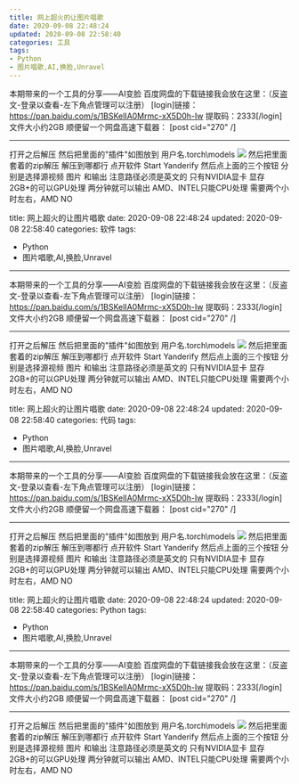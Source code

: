 ```yaml
---
title: 网上超火的让图片唱歌
date: 2020-09-08 22:48:24
updated: 2020-09-08 22:58:40
categories: 工具
tags:
- Python
- 图片唱歌,AI,换脸,Unravel
---
```

本期带来的一个工具的分享——AI变脸
百度网盘的下载链接我会放在这里：（反盗文-登录以查看-左下角点管理可以注册）
[login]链接：https://pan.baidu.com/s/1BSKelIA0Mrmc-xX5D0h-Iw 
提取码：2333[/login]
文件大小约2GB 顺便留一个网盘高速下载器：
[post cid="270" /]


----------
打开之后解压 然后把里面的"插件"如图放到 用户名\.torch\models
![  ][1]
然后把里面套着的zip解压 解压到哪都行
点开软件 Start Yanderify
然后点上面的三个按钮 分别是选择源视频 图片 和输出 注意路径必须是英文的
只有NVIDIA显卡 显存2GB+的可以GPU处理 两分钟就可以输出
AMD、INTEL只能CPU处理 需要两个小时左右，AMD NO


  [1]: https://cos.mbrjun.cn/IMGS/2020/09/08/to.png---
title: 网上超火的让图片唱歌
date: 2020-09-08 22:48:24
updated: 2020-09-08 22:58:40
categories: 软件
tags:
- Python
- 图片唱歌,AI,换脸,Unravel
---
本期带来的一个工具的分享——AI变脸
百度网盘的下载链接我会放在这里：（反盗文-登录以查看-左下角点管理可以注册）
[login]链接：https://pan.baidu.com/s/1BSKelIA0Mrmc-xX5D0h-Iw 
提取码：2333[/login]
文件大小约2GB 顺便留一个网盘高速下载器：
[post cid="270" /]


----------
打开之后解压 然后把里面的"插件"如图放到 用户名\.torch\models
![  ][1]
然后把里面套着的zip解压 解压到哪都行
点开软件 Start Yanderify
然后点上面的三个按钮 分别是选择源视频 图片 和输出 注意路径必须是英文的
只有NVIDIA显卡 显存2GB+的可以GPU处理 两分钟就可以输出
AMD、INTEL只能CPU处理 需要两个小时左右，AMD NO


  [1]: https://cos.mbrjun.cn/IMGS/2020/09/08/to.png---
title: 网上超火的让图片唱歌
date: 2020-09-08 22:48:24
updated: 2020-09-08 22:58:40
categories: 代码
tags:
- Python
- 图片唱歌,AI,换脸,Unravel
---
本期带来的一个工具的分享——AI变脸
百度网盘的下载链接我会放在这里：（反盗文-登录以查看-左下角点管理可以注册）
[login]链接：https://pan.baidu.com/s/1BSKelIA0Mrmc-xX5D0h-Iw 
提取码：2333[/login]
文件大小约2GB 顺便留一个网盘高速下载器：
[post cid="270" /]


----------
打开之后解压 然后把里面的"插件"如图放到 用户名\.torch\models
![  ][1]
然后把里面套着的zip解压 解压到哪都行
点开软件 Start Yanderify
然后点上面的三个按钮 分别是选择源视频 图片 和输出 注意路径必须是英文的
只有NVIDIA显卡 显存2GB+的可以GPU处理 两分钟就可以输出
AMD、INTEL只能CPU处理 需要两个小时左右，AMD NO


  [1]: https://cos.mbrjun.cn/IMGS/2020/09/08/to.png---
title: 网上超火的让图片唱歌
date: 2020-09-08 22:48:24
updated: 2020-09-08 22:58:40
categories: Python
tags:
- Python
- 图片唱歌,AI,换脸,Unravel
---
本期带来的一个工具的分享——AI变脸
百度网盘的下载链接我会放在这里：（反盗文-登录以查看-左下角点管理可以注册）
[login]链接：https://pan.baidu.com/s/1BSKelIA0Mrmc-xX5D0h-Iw 
提取码：2333[/login]
文件大小约2GB 顺便留一个网盘高速下载器：
[post cid="270" /]


----------
打开之后解压 然后把里面的"插件"如图放到 用户名\.torch\models
![  ][1]
然后把里面套着的zip解压 解压到哪都行
点开软件 Start Yanderify
然后点上面的三个按钮 分别是选择源视频 图片 和输出 注意路径必须是英文的
只有NVIDIA显卡 显存2GB+的可以GPU处理 两分钟就可以输出
AMD、INTEL只能CPU处理 需要两个小时左右，AMD NO


  [1]: https://cos.mbrjun.cn/IMGS/2020/09/08/to.png